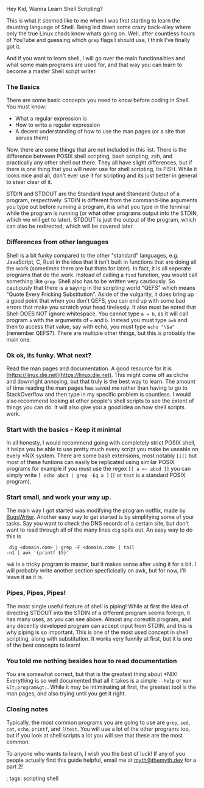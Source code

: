Hey Kid, Wanna Learn Shell Scripting?

This is what it seemed like to me when I was first starting to learn the
daunting language of Shell. Being led down some crazy back-alley where only the
true Linux chads know whats going on. Well, after countless hours of YouTube and
guessing which `grep` flags I should use, I think I've finally got it.

And if you want to learn shell, I will go over the main functionalities
and what some main programs are used for, and that way you can learn to 
become a master Shell script writer.

### The Basics
There are some basic concepts you need to know before coding in Shell.
You must know:
- What a regular expression is
- How to write a regular expression
- A decent understanding of how to use the man pages (or a site that serves them)

Now, there are some things that are not included in this list. There is
the difference between POSIX shell scripting, bash scripting, zsh, and
practically any other shell out there. They all have slight differences,
but if there is one thing that you will never use for shell scripting, 
its FISH. While it looks nice and all, don't ever use it for scripting
and its just better in general to steer clear of it. 

STDIN and STDOUT are the Standard Input and Standard Output of a
program, respectively. STDIN is different from the command-line
arguments you type out before running a program, it is what you type
in the terminal while the program is running (or what other programs
output into the STDIN, which we will get to later). STDOUT is just the
output of the program, which can also be redirected, which will be
covered later.

### Differences from other languages
Shell is a bit funky compared to the other "standard" languages, e.g.
JavaScript, C, Rust in the idea that it isn't built in functions that 
are doing all the work (sometimes there are but thats for later). In
fact, it is all seperate programs that do the work. Instead of calling
a `find` function, you would call something like `grep`. Shell also has
to be written very cautiously. So cautiously that there is a saying in
the scripting world "QEFS" which means "Quote Every Fricking Substitution".
Aside of the vulgarity, it does bring up a good point that when you don't
QEFS, you can end up with some bad errors that make you scratch your head
tirelessly. It also must be noted that Shell DOES NOT ignore whitespace.
You cannot type `a = b`, as it will call program `a` with the arguments of
`=` and `b`. Instead you must type `a=b` and then to access that value, say
with echo, you must type `echo "\$a"` (remember QEFS?). There are multiple
other things, but this is probably the main one.

### Ok ok, its funky. What next?
Read the man pages and documentation. A good resource for it is
[https://linux.die.net](https://linux.die.net). This might come off as cliche
and downright annoying, but that truly is the best way to learn. The amount of
time reading the man pages has saved me rather than having to go to
StackOverflow and then type in my specific problem is countless. I would also
recommend looking at other people's shell scripts to see the extent of things
you can do. It will also give you a good idea on how shell scripts work.

### Start with the basics - Keep it minimal
In all honesty, I would recommend going with completely strict POSIX shell,
it helps you be able to use pretty much every script you make be useable
on every *NIX system. There are some bash extensions, most notably `[[]]`
but most of these funtions can easily be replicated using similar POSIX programs
for example if you must use the regex `[[ a =~ abcd ]]` you can simply write
`[ echo abcd | grep -Eq a ]` (`[` or `test` is a standard POSIX program).

### Start small, and work your way up.
The main way I got started was modifying the program notflix, made by
[BugsWriter](https://bugswriter.com). Another easy way to get started is by
simplifying some of your tasks. Say you want to check the DNS records of a
certain site, but don't want to read through all of the many lines `dig` spits
out. An easy way to do this is <code><pre> dig &lt;domain.com> | grep -F &lt;domain.com> | tail -n1 | awk '{printf $5}'</code></pre>
`awk` is a tricky program to master, but it makes sense after using it for a bit.
I will probably write another section specficically on awk, but for now, I'll 
leave it as it is. 

### Pipes, Pipes, Pipes!
The most single useful feature of shell is piping! While at first the idea of 
directing STDOUT into the STDIN of a different program seems foreign, it has
many uses, as you can see above. Almost any coreutils program, and any decently
developed program can accept input from STDIN, and this is why piping is so important.
This is one of the most used concept in shell scripting, along with substitution.
It works very funnily at first, but it is one of the best concepts to learn!

### You told me nothing besides how to read documentation
You are somewhat correct, but that is the greatest thing about *NIX! Everything
is so well documented that all it takes is a simple `--help` or `man &lt;program&gt;`.
While it may be intiminating at first, the greatest tool is the man pages, and also
trying until you get it right.

### Closing notes
Typically, the most common programs you are going to use are
`grep`, `sed`, `cat`, `echo`, `printf`, and `[`/`test`. You will
use a lot of the other programs too, but if you look at shell scripts
a lot you will see that these are the most common. 

To anyone who wants to learn, I wish you the best of luck!
If any of you people actually find this guide helpful,
email me at myth@themyth.dev for a part 2!

; tags: scripting shell
